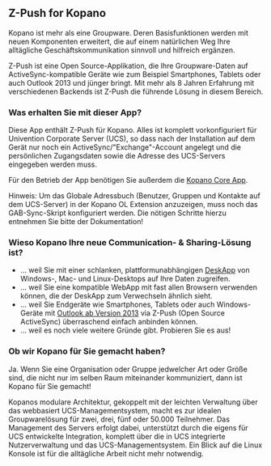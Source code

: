 ## Z-Push for Kopano

Kopano ist mehr als eine Groupware. Deren Basisfunktionen werden mit neuen Komponenten erweitert, die auf einem natürlichen Weg Ihre alltägliche Geschäftskommunikation sinnvoll und hilfreich ergänzen.

Z-Push ist eine Open Source-Applikation, die Ihre Groupware-Daten auf ActiveSync-kompatible Geräte wie zum Beispiel Smartphones, Tablets oder auch Outlook 2013 und jünger bringt. Mit mehr als 8 Jahren Erfahrung mit verschiedenen Backends ist Z-Push die führende Lösung in diesem Bereich.

### Was erhalten Sie mit dieser App?

Diese App enthält Z-Push für Kopano. Alles ist komplett vorkonfiguriert für Univention Corporate Server (UCS), so dass nach der Installation auf dem Gerät nur noch ein ActiveSync/"Exchange"-Account angelegt und die persönlichen Zugangsdaten sowie die Adresse des UCS-Servers eingegeben werden muss.

Für den Betrieb der App benötigen Sie außerdem die [Kopano Core App](#module=appcenter:appcenter:0:id:kopano-core).

Hinweis: Um das Globale Adressbuch (Benutzer, Gruppen und Kontakte auf dem UCS-Server) in der Kopano OL Extension anzuzeigen, muss noch das GAB-Sync-Skript konfiguriert werden. Die nötigen Schritte hierzu entnehmen Sie bitte der Dokumentation!

### Wieso Kopano Ihre neue Communication- & Sharing-Lösung ist?

*   … weil Sie mit einer schlanken, plattformunabhängigen [DeskApp](https://kopano.com/produkte/deskapp/?lang=de) von Windows-, Mac- und Linux-Desktops auf Ihre Daten zugreifen.
*   … weil Sie eine kompatible WebApp mit fast allen Browsern verwenden können, die der DeskApp zum Verwechseln ähnlich sieht.
*   … weil Sie Endgeräte wie Smartphones, Tablets oder auch Windows-Geräte mit [Outlook ab Version 2013](https://kopano.com/produkte/kopano-outlook-extension-koe/?lang=de) via Z-Push (Open Source ActiveSync) überraschend einfach anbinden können.
*   … weil es noch viele weitere Gründe gibt. Probieren Sie es aus!

### Ob wir Kopano für Sie gemacht haben?

Ja. Wenn Sie eine Organisation oder Gruppe jedwelcher Art oder Größe sind, die nicht nur im selben Raum miteinander kommuniziert, dann ist Kopano für Sie gemacht!

Kopanos modulare Architektur, gekoppelt mit der leichten Verwaltung über das webbasiert UCS-Managementsystem, macht es zur idealen Groupwarelösung für zwei, drei, fünf oder 50.000 Teilnehmer. Das Management des Servers erfolgt dabei, unterstützt durch die eigens für UCS entwickelte Integration, komplett über die in UCS integrierte Nutzerverwaltung und das UCS-Managementsystem. Ein Blick auf die Linux Konsole ist für die alltägliche Arbeit nicht mehr notwendig.
